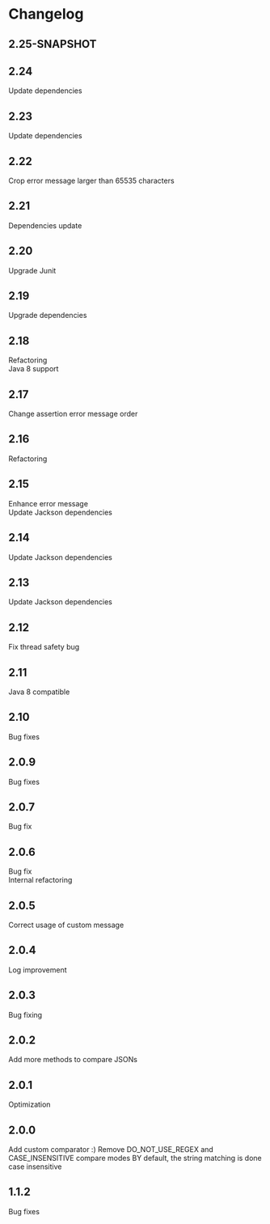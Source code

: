 # Changelog

## 2.25-SNAPSHOT

## 2.24
Update dependencies  

## 2.23
Update dependencies  

## 2.22
Crop error message larger than 65535 characters  

## 2.21
Dependencies update  

## 2.20
Upgrade Junit    

## 2.19
Upgrade dependencies  

## 2.18  
Refactoring  
Java 8 support  

## 2.17
Change assertion error message order      

## 2.16
Refactoring  

## 2.15      
Enhance error message  
Update Jackson dependencies  

## 2.14        
Update Jackson dependencies  

## 2.13  
Update Jackson dependencies  

## 2.12  
Fix thread safety bug        

## 2.11
Java 8 compatible    

## 2.10
Bug fixes       

## 2.0.9
Bug fixes   

## 2.0.7
Bug fix    

## 2.0.6
Bug fix  
Internal refactoring   

## 2.0.5
Correct usage of custom message 

## 2.0.4
Log improvement

## 2.0.3
Bug fixing

## 2.0.2
Add more methods to compare JSONs

## 2.0.1
Optimization

## 2.0.0
Add custom comparator :)
Remove DO_NOT_USE_REGEX and CASE_INSENSITIVE compare modes
BY default, the string matching is done case insensitive

## 1.1.2
Bug fixes


      